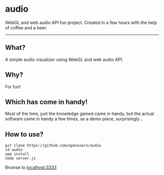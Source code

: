 audio
=====

WebGL and web audio API fun project. Created in a few hours with the help of coffee and a beer.

---

## What?

A simple audio visualizer using WebGL and web audio API.


## Why?

For fun!

## Which has come in handy!

Most of the time, just the knowledge gained came in handy, but the actual software came in handy a few times, as a demo piece, surprisingly...


## How to use?
```
git clone https://github.com/opensoars/audio
cd audio
npm install
node server.js
```
Browse to [localhost:3333](localhost:3333)
